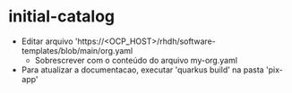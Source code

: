 # initial-catalog
- Editar arquivo 'https://<OCP_HOST>/rhdh/software-templates/blob/main/org.yaml
  - Sobrescrever com o conteúdo do arquivo my-org.yaml
- Para atualizar a documentacao, executar 'quarkus build' na pasta 'pix-app'